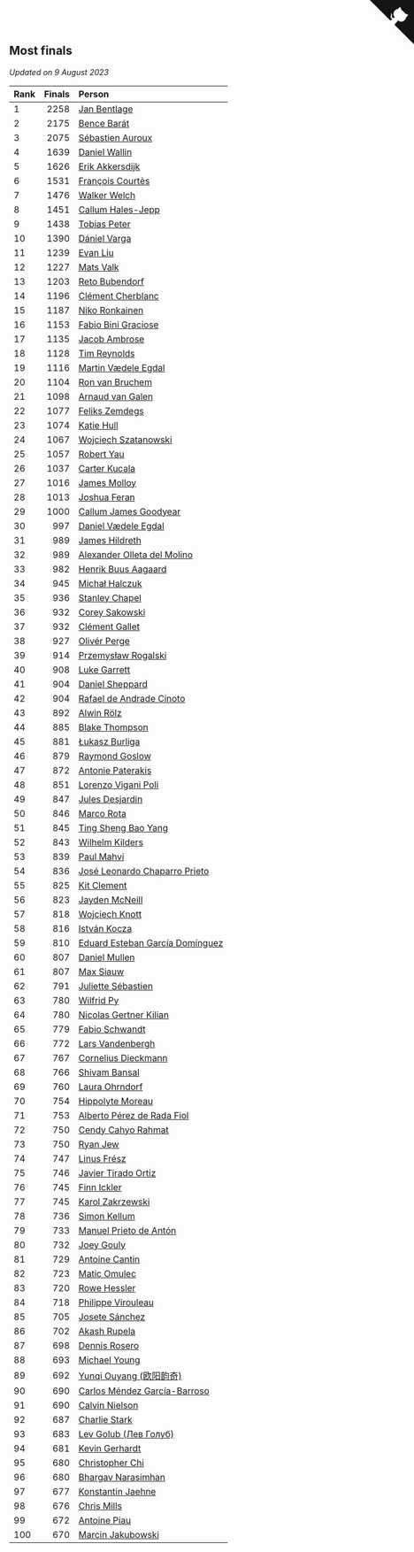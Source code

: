 ## Most finals

*Updated on  9 August 2023*

| Rank | Finals | Person |
| :--- | ---: | :--- |
| 1 | 2258 | [Jan Bentlage](https://www.worldcubeassociation.org/persons/2010BENT01) |
| 2 | 2175 | [Bence Barát](https://www.worldcubeassociation.org/persons/2008BARA01) |
| 3 | 2075 | [Sébastien Auroux](https://www.worldcubeassociation.org/persons/2008AURO01) |
| 4 | 1639 | [Daniel Wallin](https://www.worldcubeassociation.org/persons/2013WALL03) |
| 5 | 1626 | [Erik Akkersdijk](https://www.worldcubeassociation.org/persons/2005AKKE01) |
| 6 | 1531 | [François Courtès](https://www.worldcubeassociation.org/persons/2008COUR01) |
| 7 | 1476 | [Walker Welch](https://www.worldcubeassociation.org/persons/2011WELC01) |
| 8 | 1451 | [Callum Hales-Jepp](https://www.worldcubeassociation.org/persons/2012HALE01) |
| 9 | 1438 | [Tobias Peter](https://www.worldcubeassociation.org/persons/2014PETE03) |
| 10 | 1390 | [Dániel Varga](https://www.worldcubeassociation.org/persons/2008VARG01) |
| 11 | 1239 | [Evan Liu](https://www.worldcubeassociation.org/persons/2009LIUE01) |
| 12 | 1227 | [Mats Valk](https://www.worldcubeassociation.org/persons/2007VALK01) |
| 13 | 1203 | [Reto Bubendorf](https://www.worldcubeassociation.org/persons/2012BUBE01) |
| 14 | 1196 | [Clément Cherblanc](https://www.worldcubeassociation.org/persons/2014CHER05) |
| 15 | 1187 | [Niko Ronkainen](https://www.worldcubeassociation.org/persons/2010RONK01) |
| 16 | 1153 | [Fabio Bini Graciose](https://www.worldcubeassociation.org/persons/2010GRAC02) |
| 17 | 1135 | [Jacob Ambrose](https://www.worldcubeassociation.org/persons/2010AMBR01) |
| 18 | 1128 | [Tim Reynolds](https://www.worldcubeassociation.org/persons/2005REYN01) |
| 19 | 1116 | [Martin Vædele Egdal](https://www.worldcubeassociation.org/persons/2013EGDA02) |
| 20 | 1104 | [Ron van Bruchem](https://www.worldcubeassociation.org/persons/2003BRUC01) |
| 21 | 1098 | [Arnaud van Galen](https://www.worldcubeassociation.org/persons/2006GALE01) |
| 22 | 1077 | [Feliks Zemdegs](https://www.worldcubeassociation.org/persons/2009ZEMD01) |
| 23 | 1074 | [Katie Hull](https://www.worldcubeassociation.org/persons/2010HULL01) |
| 24 | 1067 | [Wojciech Szatanowski](https://www.worldcubeassociation.org/persons/2011SZAT01) |
| 25 | 1057 | [Robert Yau](https://www.worldcubeassociation.org/persons/2009YAUR01) |
| 26 | 1037 | [Carter Kucala](https://www.worldcubeassociation.org/persons/2015KUCA01) |
| 27 | 1016 | [James Molloy](https://www.worldcubeassociation.org/persons/2011MOLL01) |
| 28 | 1013 | [Joshua Feran](https://www.worldcubeassociation.org/persons/2011FERA01) |
| 29 | 1000 | [Callum James Goodyear](https://www.worldcubeassociation.org/persons/2012GOOD02) |
| 30 | 997 | [Daniel Vædele Egdal](https://www.worldcubeassociation.org/persons/2013EGDA01) |
| 31 | 989 | [James Hildreth](https://www.worldcubeassociation.org/persons/2009HILD01) |
| 32 | 989 | [Alexander Olleta del Molino](https://www.worldcubeassociation.org/persons/2008OLLE01) |
| 33 | 982 | [Henrik Buus Aagaard](https://www.worldcubeassociation.org/persons/2006BUUS01) |
| 34 | 945 | [Michał Halczuk](https://www.worldcubeassociation.org/persons/2006HALC01) |
| 35 | 936 | [Stanley Chapel](https://www.worldcubeassociation.org/persons/2016CHAP04) |
| 36 | 932 | [Corey Sakowski](https://www.worldcubeassociation.org/persons/2011SAKO01) |
| 37 | 932 | [Clément Gallet](https://www.worldcubeassociation.org/persons/2004GALL02) |
| 38 | 927 | [Olivér Perge](https://www.worldcubeassociation.org/persons/2007PERG01) |
| 39 | 914 | [Przemysław Rogalski](https://www.worldcubeassociation.org/persons/2013ROGA02) |
| 40 | 908 | [Luke Garrett](https://www.worldcubeassociation.org/persons/2017GARR05) |
| 41 | 904 | [Daniel Sheppard](https://www.worldcubeassociation.org/persons/2009SHEP01) |
| 42 | 904 | [Rafael de Andrade Cinoto](https://www.worldcubeassociation.org/persons/2007CINO01) |
| 43 | 892 | [Alwin Rölz](https://www.worldcubeassociation.org/persons/2016ROLZ01) |
| 44 | 885 | [Blake Thompson](https://www.worldcubeassociation.org/persons/2010THOM03) |
| 45 | 881 | [Łukasz Burliga](https://www.worldcubeassociation.org/persons/2013BURL01) |
| 46 | 879 | [Raymond Goslow](https://www.worldcubeassociation.org/persons/2014GOSL01) |
| 47 | 872 | [Antonie Paterakis](https://www.worldcubeassociation.org/persons/2012PATE01) |
| 48 | 851 | [Lorenzo Vigani Poli](https://www.worldcubeassociation.org/persons/2007POLI01) |
| 49 | 847 | [Jules Desjardin](https://www.worldcubeassociation.org/persons/2010DESJ01) |
| 50 | 846 | [Marco Rota](https://www.worldcubeassociation.org/persons/2009ROTA01) |
| 51 | 845 | [Ting Sheng Bao Yang](https://www.worldcubeassociation.org/persons/2008BAOY01) |
| 52 | 843 | [Wilhelm Kilders](https://www.worldcubeassociation.org/persons/2010KILD02) |
| 53 | 839 | [Paul Mahvi](https://www.worldcubeassociation.org/persons/2012MAHV01) |
| 54 | 836 | [José Leonardo Chaparro Prieto](https://www.worldcubeassociation.org/persons/2011CHAP01) |
| 55 | 825 | [Kit Clement](https://www.worldcubeassociation.org/persons/2008CLEM01) |
| 56 | 823 | [Jayden McNeill](https://www.worldcubeassociation.org/persons/2012MCNE01) |
| 57 | 818 | [Wojciech Knott](https://www.worldcubeassociation.org/persons/2011KNOT01) |
| 58 | 816 | [István Kocza](https://www.worldcubeassociation.org/persons/2005KOCZ01) |
| 59 | 810 | [Eduard Esteban García Domínguez](https://www.worldcubeassociation.org/persons/2011EDUA01) |
| 60 | 807 | [Daniel Mullen](https://www.worldcubeassociation.org/persons/2016MULL04) |
| 61 | 807 | [Max Siauw](https://www.worldcubeassociation.org/persons/2017SIAU02) |
| 62 | 791 | [Juliette Sébastien](https://www.worldcubeassociation.org/persons/2014SEBA01) |
| 63 | 780 | [Wilfrid Py](https://www.worldcubeassociation.org/persons/2016PYWI01) |
| 64 | 780 | [Nicolas Gertner Kilian](https://www.worldcubeassociation.org/persons/2013GERT01) |
| 65 | 779 | [Fabio Schwandt](https://www.worldcubeassociation.org/persons/2014SCHW02) |
| 66 | 772 | [Lars Vandenbergh](https://www.worldcubeassociation.org/persons/2003VAND01) |
| 67 | 767 | [Cornelius Dieckmann](https://www.worldcubeassociation.org/persons/2009DIEC01) |
| 68 | 766 | [Shivam Bansal](https://www.worldcubeassociation.org/persons/2011BANS02) |
| 69 | 760 | [Laura Ohrndorf](https://www.worldcubeassociation.org/persons/2009OHRN01) |
| 70 | 754 | [Hippolyte Moreau](https://www.worldcubeassociation.org/persons/2008MORE02) |
| 71 | 753 | [Alberto Pérez de Rada Fiol](https://www.worldcubeassociation.org/persons/2011FIOL01) |
| 72 | 750 | [Cendy Cahyo Rahmat](https://www.worldcubeassociation.org/persons/2010RAHM02) |
| 73 | 750 | [Ryan Jew](https://www.worldcubeassociation.org/persons/2008JEWR01) |
| 74 | 747 | [Linus Frész](https://www.worldcubeassociation.org/persons/2011FRES01) |
| 75 | 746 | [Javier Tirado Ortiz](https://www.worldcubeassociation.org/persons/2009TIRA01) |
| 76 | 745 | [Finn Ickler](https://www.worldcubeassociation.org/persons/2012ICKL01) |
| 77 | 745 | [Karol Zakrzewski](https://www.worldcubeassociation.org/persons/2014ZAKR01) |
| 78 | 736 | [Simon Kellum](https://www.worldcubeassociation.org/persons/2016KELL12) |
| 79 | 733 | [Manuel Prieto de Antón](https://www.worldcubeassociation.org/persons/2015ANTO04) |
| 80 | 732 | [Joey Gouly](https://www.worldcubeassociation.org/persons/2007GOUL01) |
| 81 | 729 | [Antoine Cantin](https://www.worldcubeassociation.org/persons/2010CANT02) |
| 82 | 723 | [Matic Omulec](https://www.worldcubeassociation.org/persons/2010OMUL02) |
| 83 | 720 | [Rowe Hessler](https://www.worldcubeassociation.org/persons/2007HESS01) |
| 84 | 718 | [Philippe Virouleau](https://www.worldcubeassociation.org/persons/2008VIRO01) |
| 85 | 705 | [Josete Sánchez](https://www.worldcubeassociation.org/persons/2015SANC18) |
| 86 | 702 | [Akash Rupela](https://www.worldcubeassociation.org/persons/2012RUPE01) |
| 87 | 698 | [Dennis Rosero](https://www.worldcubeassociation.org/persons/2010ROSE03) |
| 88 | 693 | [Michael Young](https://www.worldcubeassociation.org/persons/2008YOUN02) |
| 89 | 692 | [Yunqi Ouyang (欧阳韵奇)](https://www.worldcubeassociation.org/persons/2007YUNQ01) |
| 90 | 690 | [Carlos Méndez García-Barroso](https://www.worldcubeassociation.org/persons/2010GARC02) |
| 91 | 690 | [Calvin Nielson](https://www.worldcubeassociation.org/persons/2014NIEL03) |
| 92 | 687 | [Charlie Stark](https://www.worldcubeassociation.org/persons/2014STAR05) |
| 93 | 683 | [Lev Golub (Лев Голуб)](https://www.worldcubeassociation.org/persons/2014HOLU01) |
| 94 | 681 | [Kevin Gerhardt](https://www.worldcubeassociation.org/persons/2013GERH01) |
| 95 | 680 | [Christopher Chi](https://www.worldcubeassociation.org/persons/2014CHIC01) |
| 96 | 680 | [Bhargav Narasimhan](https://www.worldcubeassociation.org/persons/2011NARA02) |
| 97 | 677 | [Konstantin Jaehne](https://www.worldcubeassociation.org/persons/2015JAEH01) |
| 98 | 676 | [Chris Mills](https://www.worldcubeassociation.org/persons/2014MILL04) |
| 99 | 672 | [Antoine Piau](https://www.worldcubeassociation.org/persons/2008PIAU01) |
| 100 | 670 | [Marcin Jakubowski](https://www.worldcubeassociation.org/persons/2007JAKU01) |


<a href="https://github.com/JustinTimeCuber/wca_statistics" class="github-corner" aria-label="View source on Github"><svg width="80" height="80" viewBox="0 0 250 250" style="fill:#151513; color:#fff; position: absolute; top: 0; border: 0; right: 0;" aria-hidden="true"><path d="M0,0 L115,115 L130,115 L142,142 L250,250 L250,0 Z"></path><path d="M128.3,109.0 C113.8,99.7 119.0,89.6 119.0,89.6 C122.0,82.7 120.5,78.6 120.5,78.6 C119.2,72.0 123.4,76.3 123.4,76.3 C127.3,80.9 125.5,87.3 125.5,87.3 C122.9,97.6 130.6,101.9 134.4,103.2" fill="currentColor" style="transform-origin: 130px 106px;" class="octo-arm"></path><path d="M115.0,115.0 C114.9,115.1 118.7,116.5 119.8,115.4 L133.7,101.6 C136.9,99.2 139.9,98.4 142.2,98.6 C133.8,88.0 127.5,74.4 143.8,58.0 C148.5,53.4 154.0,51.2 159.7,51.0 C160.3,49.4 163.2,43.6 171.4,40.1 C171.4,40.1 176.1,42.5 178.8,56.2 C183.1,58.6 187.2,61.8 190.9,65.4 C194.5,69.0 197.7,73.2 200.1,77.6 C213.8,80.2 216.3,84.9 216.3,84.9 C212.7,93.1 206.9,96.0 205.4,96.6 C205.1,102.4 203.0,107.8 198.3,112.5 C181.9,128.9 168.3,122.5 157.7,114.1 C157.9,116.9 156.7,120.9 152.7,124.9 L141.0,136.5 C139.8,137.7 141.6,141.9 141.8,141.8 Z" fill="currentColor" class="octo-body"></path></svg></a><style>.github-corner:hover .octo-arm{animation:octocat-wave 560ms ease-in-out}@keyframes octocat-wave{0%,100%{transform:rotate(0)}20%,60%{transform:rotate(-25deg)}40%,80%{transform:rotate(10deg)}}@media (max-width:500px){.github-corner:hover .octo-arm{animation:none}.github-corner .octo-arm{animation:octocat-wave 560ms ease-in-out}}</style>
